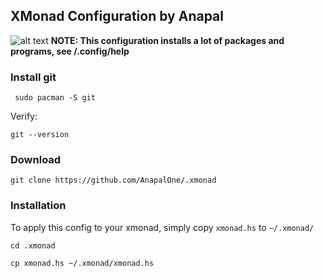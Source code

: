 ## XMonad Configuration by Anapal
![alt text](https://github.com/AnapalOne/pictures/blob/master/2022-04-13_17-41.png "XMonad")
**NOTE: This configuration installs a lot of packages and programs, see /.config/help**

### Install git
``` 
 sudo pacman -S git
```

Verify:
``` 
git --version
```

### Download
``` 
git clone https://github.com/AnapalOne/.xmonad
```  


### Installation
To apply this config to your xmonad, simply copy `xmonad.hs` to `~/.xmonad/`
``` 
cd .xmonad
```
``` 
cp xmonad.hs ~/.xmonad/xmonad.hs
```
